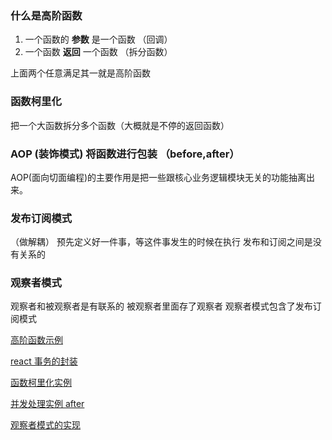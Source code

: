 ### 什么是高阶函数

1. 一个函数的 **参数** 是一个函数 （回调）
2. 一个函数 **返回** 一个函数 （拆分函数）

上面两个任意满足其一就是高阶函数

### 函数柯里化

把一个大函数拆分多个函数（大概就是不停的返回函数）

### AOP (装饰模式) 将函数进行包装 （before,after）

AOP(面向切面编程)的主要作用是把一些跟核心业务逻辑模块无关的功能抽离出来。

### 发布订阅模式

（做解耦）
预先定义好一件事，等这件事发生的时候在执行
发布和订阅之间是没有关系的

### 观察者模式

观察者和被观察者是有联系的
被观察者里面存了观察者
观察者模式包含了发布订阅模式

[高阶函数示例][1]

[react 事务的封装][2]

[函数柯里化实例][3]

[并发处理实例 after][4]

[观察者模式的实现][5]

[1]: https://github.com/Mopecat/FEE-Advance-Summary/blob/master/Javascript%E5%BC%BA%E5%8C%96/%E5%87%BD%E6%95%B0%E5%BA%94%E7%94%A8%E7%AF%87/1.%E9%AB%98%E9%98%B6%E5%87%BD%E6%95%B0.js
[2]: https://github.com/Mopecat/FEE-Advance-Summary/blob/master/Javascript%E5%BC%BA%E5%8C%96/%E5%87%BD%E6%95%B0%E5%BA%94%E7%94%A8%E7%AF%87/2.react%E4%BA%8B%E5%8A%A1%E7%9A%84%E5%B0%81%E8%A3%85.js
[3]: https://github.com/Mopecat/FEE-Advance-Summary/blob/master/Javascript%E5%BC%BA%E5%8C%96/%E5%87%BD%E6%95%B0%E5%BA%94%E7%94%A8%E7%AF%87/3.%E5%87%BD%E6%95%B0%E6%9F%AF%E9%87%8C%E5%8C%96.js
[4]: https://github.com/Mopecat/FEE-Advance-Summary/blob/master/Javascript%E5%BC%BA%E5%8C%96/%E5%87%BD%E6%95%B0%E5%BA%94%E7%94%A8%E7%AF%87/4.after.js
[5]: https://github.com/Mopecat/FEE-Advance-Summary/blob/master/Javascript%E5%BC%BA%E5%8C%96/%E5%87%BD%E6%95%B0%E5%BA%94%E7%94%A8%E7%AF%87/%E8%A7%82%E5%AF%9F%E8%80%85%E6%A8%A1%E5%BC%8F.js
